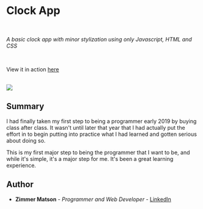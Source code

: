 # Clock App

<br>

_A basic clock app with minor stylization using only Javascript, HTML and CSS_

<br>

View it in action [here](https://hahaketchup.github.io/Clock-App/)

<br>

<img src="../Clock.png">

## Summary

I had finally taken my first step to being a programmer early 2019 by buying class after class. It wasn't until later that year that I had actually put the effort in to begin putting into practice what I had learned and gotten serious about doing so.

This is my first major step to being the programmer that I want to be, and while it's simple, it's a major step for me. It's been a great learning experience.

## Author

* **Zimmer Matson** - *Programmer and Web Developer* - [LinkedIn](https://www.linkedin.com/in/zimmer-matson-2564b6142/)